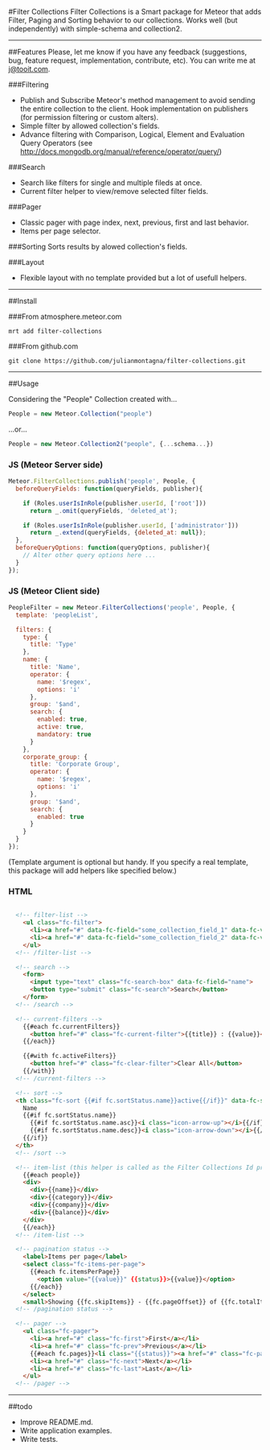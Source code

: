 #Filter Collections
Filter Collections is a Smart package for Meteor that adds Filter, Paging and Sorting behavior to our collections.
Works well (but independently) with simple-schema and collection2.

---------------------------------------

##Features
Please, let me know if you have any feedback (suggestions, bug, feature request, implementation, contribute, etc).
You can write me at j@tooit.com.

###Filtering
- Publish and Subscribe Meteor's method management to avoid sending the entire collection to the client. Hook implementation on publishers (for permission filtering or custom alters).
- Simple filter by allowed collection's fields.
- Advance filtering with Comparison, Logical, Element and Evaluation Query Operators (see http://docs.mongodb.org/manual/reference/operator/query/)

###Search
- Search like filters for single and multiple fileds at once.
- Current filter helper to view/remove selected filter fields.

###Pager
- Classic pager with page index, next, previous, first and last behavior.
- Items per page selector.

###Sorting
Sorts results by alowed collection's fields.

###Layout
- Flexible layout with no template provided but a lot of usefull helpers.

---------------------------------------

##Install

###From atmosphere.meteor.com
```
mrt add filter-collections
```

###From github.com
```
git clone https://github.com/julianmontagna/filter-collections.git
```

---------------------------------------

##Usage

Considering the "People" Collection created with...
```javascript
People = new Meteor.Collection("people")
```
...or...
```javascript
People = new Meteor.Collection2("people", {...schema...})
```

### JS (Meteor Server side)
```javascript
Meteor.FilterCollections.publish('people', People, {
  beforeQueryFields: function(queryFields, publisher){

    if (Roles.userIsInRole(publisher.userId, ['root']))
      return _.omit(queryFields, 'deleted_at');

    if (Roles.userIsInRole(publisher.userId, ['administrator']))
      return _.extend(queryFields, {deleted_at: null});
  },
  beforeQueryOptions: function(queryOptions, publisher){
    // Alter other query options here ...
  }
});
```

### JS (Meteor Client side)
```javascript
PeopleFilter = new Meteor.FilterCollections('people', People, {
  template: 'peopleList',

  filters: {
    type: {
      title: 'Type'
    },
    name: {
      title: 'Name',
      operator: {
        name: '$regex',
        options: 'i'
      },
      group: '$and',
      search: {
        enabled: true,
        active: true,
        mandatory: true
      }
    },
    corporate_group: {
      title: 'Corporate Group',
      operator: {
        name: '$regex',
        options: 'i'
      },
      group: '$and',
      search: {
        enabled: true
      }
    }
  }
});
```
(Template argument is optional but handy. If you specify a real template, this package will add helpers like specified below.)

### HTML
```html

  <!-- filter-list -->
    <ul class="fc-filter">
      <li><a href="#" data-fc-field="some_collection_field_1" data-fc-value="filter_value_1">Filter Value 1</a></li>
      <li><a href="#" data-fc-field="some_collection_field_2" data-fc-value="filter_value_2">Filter Value 2</a></li>
    </ul>
  <!-- /filter-list -->

  <!-- search -->
    <form>
      <input type="text" class="fc-search-box" data-fc-field="name">
      <button type="submit" class="fc-search">Search</button>
    </form>
  <!-- /search -->

  <!-- current-filters -->
    {{#each fc.currentFilters}}
      <button href="#" class="fc-current-filter">{{title}} : {{value}}</button>
    {{/each}}

    {{#with fc.activeFilters}}
      <button href="#" class="fc-clear-filter">Clear All</button>
    {{/with}}
  <!-- /current-filters -->

  <!-- sort -->
  <th class="fc-sort {{#if fc.sortStatus.name}}active{{/if}}" data-fc-sort="name">
    Name
    {{#if fc.sortStatus.name}}
      {{#if fc.sortStatus.name.asc}}<i class="icon-arrow-up"></i>{{/if}}
      {{#if fc.sortStatus.name.desc}}<i class="icon-arrow-down"></i>{{/if}}
    {{/if}}
  </th>
  <!-- /sort -->

  <!-- item-list (this helper is called as the Filter Collections Id provided as the first argument) -->
    {{#each people}}
    <div>
      <div>{{name}}</div>
      <div>{{category}}</div>
      <div>{{company}}</div>
      <div>{{balance}}</div>
    </div>
    {{/each}}
  <!-- /item-list -->

  <!-- pagination status -->
    <label>Items per page</label>
    <select class="fc-items-per-page">
      {{#each fc.itemsPerPage}}
        <option value="{{value}}" {{status}}>{{value}}</option>
      {{/each}}
    </select>
    <small>Showing {{fc.skipItems}} - {{fc.pageOffset}} of {{fc.totalItems}} items.</small>
  <!-- /pagination status -->

  <!-- pager -->
    <ul class="fc-pager">
      <li><a href="#" class="fc-first">First</a></li>
      <li><a href="#" class="fc-prev">Previous</a></li>
      {{#each fc.pages}}<li class="{{status}}"><a href="#" class="fc-page">{{page}}</a></li>{{/each}}
      <li><a href="#" class="fc-next">Next</a></li>
      <li><a href="#" class="fc-last">Last</a></li>
    </ul>
  <!-- /pager -->
```

---------------------------------------

##todo
* Improve README.md.
* Write application examples.
* Write tests.

